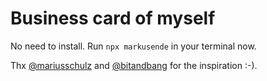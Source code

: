 # Business card of myself

No need to install. Run `npx markusende` in your terminal now.

Thx [@mariusschulz](https://twitter.com/mariusschulz/status/1075504901998944256) and [@bitandbang](https://twitter.com/bitandbang/status/1075473070368919552) for the inspiration :-).

